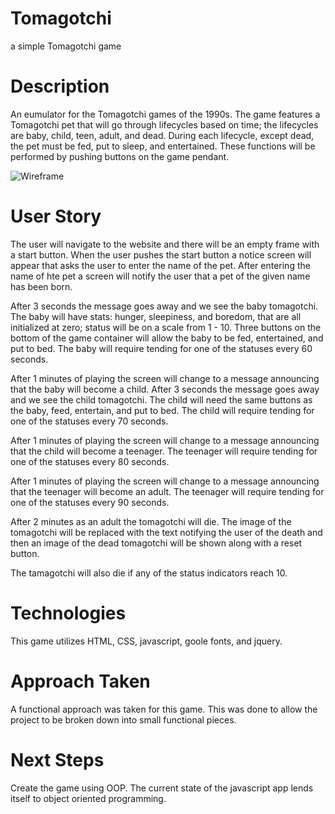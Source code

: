 # Tomagotchi
a simple Tomagotchi game

# Description
An eumulator for the Tomagotchi games of the 1990s.  The game features a Tomagotchi pet that will go through lifecycles based on time; the lifecycles are baby, child, teen, adult, and dead.  During each lifecycle, except dead, the pet must be fed, put to sleep, and entertained. These functions will be performed by pushing buttons on the game pendant.  

![Wireframe](https://github.com/nistalb/Tomagotchi/blob/main/images/img_1254.jpg)



# User Story

The user will navigate to the website and there will be an empty frame with a start button.
When the user pushes the start button a notice screen will appear that asks the user to enter the name of the pet.  After entering the name of hte pet a screen will notify the user that a pet of the given name has been born.

After 3 seconds the message goes away and we see the baby tomagotchi.  The baby will have stats: hunger, sleepiness, and boredom, that are all initialized at zero; status will be on a scale from 1 - 10.  Three buttons on the bottom of the game container will allow the baby to be fed, entertained, and put to bed.  The baby will require tending for one of the statuses every 60 seconds.  

After 1 minutes of playing the screen will change to a message announcing that the baby will become a child.  After 3 seconds the message goes away and we see the child tomagotchi.  The child will need the same buttons as the baby, feed, entertain, and put to bed.  The child will require tending for one of the statuses every 70 seconds.

After 1 minutes of playing the screen will change to a message announcing that the child will become a teenager.  The teenager will require tending for one of the statuses every 80 seconds.  

After 1 minutes of playing the screen will change to a message announcing that the teenager will become an adult.   The teenager will require tending for one of the statuses every 90 seconds.  

After 2 minutes as an adult the tomagotchi will die.  The image of the tomagotchi will be replaced with the text notifying the user of the death and then an image of the dead tomagotchi will be shown along with a reset button.

The tamagotchi will also die if any of the status indicators reach 10.


# Technologies

This game utilizes HTML, CSS, javascript, goole fonts, and jquery. 

# Approach Taken

A functional approach was taken for this game.  This was done to allow the project to be broken down into small functional pieces.

# Next Steps

Create the game using OOP.  The current state of the javascript app lends itself to object oriented programming.
